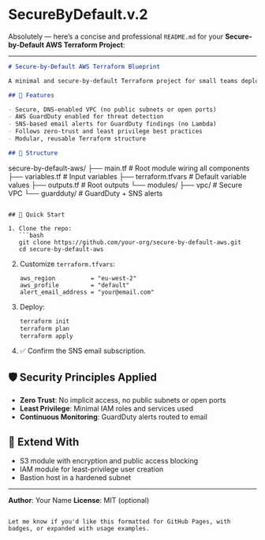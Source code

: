 # SecureByDefault.v.2
Absolutely — here’s a concise and professional `README.md` for your **Secure-by-Default AWS Terraform Project**:

---

```markdown
# Secure-by-Default AWS Terraform Blueprint

A minimal and secure-by-default Terraform project for small teams deploying to AWS. This blueprint follows zero-trust principles and enables continuous threat monitoring using GuardDuty.

## 🔐 Features

- Secure, DNS-enabled VPC (no public subnets or open ports)
- AWS GuardDuty enabled for threat detection
- SNS-based email alerts for GuardDuty findings (no Lambda)
- Follows zero-trust and least privilege best practices
- Modular, reusable Terraform structure

## 📁 Structure

```

secure-by-default-aws/
├── main.tf              # Root module wiring all components
├── variables.tf         # Input variables
├── terraform.tfvars     # Default variable values
├── outputs.tf           # Root outputs
└── modules/
├── vpc/             # Secure VPC
└── guardduty/       # GuardDuty + SNS alerts

````

## 🚀 Quick Start

1. Clone the repo:
   ```bash
   git clone https://github.com/your-org/secure-by-default-aws.git
   cd secure-by-default-aws
````

2. Customize `terraform.tfvars`:

   ```hcl
   aws_region          = "eu-west-2"
   aws_profile         = "default"
   alert_email_address = "your@email.com"
   ```

3. Deploy:

   ```bash
   terraform init
   terraform plan
   terraform apply
   ```

4. ✅ Confirm the SNS email subscription.

## 🛡️ Security Principles Applied

* **Zero Trust**: No implicit access, no public subnets or open ports
* **Least Privilege**: Minimal IAM roles and services used
* **Continuous Monitoring**: GuardDuty alerts routed to email

## 🧱 Extend With

* S3 module with encryption and public access blocking
* IAM module for least-privilege user creation
* Bastion host in a hardened subnet

---

**Author**: Your Name
**License**: MIT (optional)

```

Let me know if you'd like this formatted for GitHub Pages, with badges, or expanded with usage examples.
```
